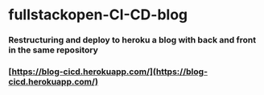 # fullstackopen-CI-CD-blog 

### Restructuring and deploy to heroku a blog with back and front in the same repository

### [https://blog-cicd.herokuapp.com/](https://blog-cicd.herokuapp.com/)
